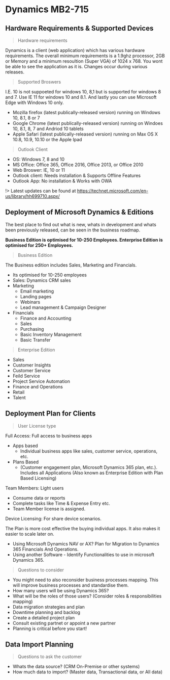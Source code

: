 # Dynamics MB2-715

## Hardware Requirements & Supported Devices

>Hardware requirements

 Dynamics is a client (web application) which has various hardware requirements. The overall minimum requirements is a 1.9ghz processor, 2GB or Memory and a minimum resoultion (Super VGA) of 1024 x 768. You wont be able to see the application as it is. Changes occur during various releases. 


>Supported Broswers 

I.E. 10 is not suppoeted for windows 10, 8,1 but is supported for windows 8 and 7. Use IE 11 for windows 10 and 8.1. And lastly you can use Microsoft Edge with Windows 10 only.
- Mozilla firefox (latest publically-released version) running on Windows 10, 8.1, 8 or 7 
- Google Chrome (latest publically-released version) running on Windoes 10, 8.1, 8, 7 and Andriod 10 tablets 
- Apple Safari (latest publically-released version) running on Max OS X 10.8, 10.9, 10.10 or the Apple Ipad

> Outlook Client 

- OS: Windows 7, 8 and 10
- MS Office: Office 365, Office 2016, Office 2013, or Office 2010
- Web Broswer: IE, 10 or 11
- Outlook client: Needs installation & Supports Offline Features 
- Outlook App: No installation & Works with OWA 

!> Latest updates can be found at https://technet.microsoft.com/en-us/library/hh699710.aspx/

## Deployment of Microsoft Dynamics & Editions

The best place to find out what is new, whats in development and whats been previously released, can be seen in the business roadmap. 

<b> Business Edition is optimised for 10-250 Employees. Enterprise Edition is optimised for 250+ Employees. </b>

> Business Edition

The Business edition includes Sales, Marketing and Financials. 
- Its optimised for 10-250 employees
- Sales: Dynamics CRM sales
- Marketing
    - Email marketing
    - Landing pages
    - Webinars
    - Lead management & Campaign Designer 
- Financials
    - Finance and Accounting
    - Sales
    - Purchasing 
    - Basic Inventory Management
    - Basic Transfer 

> Enterprise Edition 

- Sales
- Customer Insights
- Customer Service
- Feild Service
- Project Service Automation
- Finance and Operations
- Retail
- Talent 

## Deployment Plan for Clients 

> User License type

Full Access: Full access to business apps
- Apps based
    - Individual business apps like sales, customer service, operations, etc. 
- Plans Based
    - (Customer engagement plan, Microsoft Dynamics 365 plan, etc.). Includes all Applications (Also known as Enterprise Edition with Plan Based Licensing)

Team Members: Light users
- Consume data or reports
- Complete tasks like Time & Expense Entry etc.
- Team Member license is assigned. 

Device Licensing: For share device scenarios. 

The Plan is more cost effective the buying individual apps. It also makes it easier to scale later on. 

- Using Microsoft Dynamics NAV or AX? Plan for Migration to Dynamics 365 Financials And Operations. 
- Using another Software - Identify Functionalities to use in microsoft Dynamics 365. 

> Questions to consider

- You might need to also reconsider business processes mapping. This will improve business processes and standardise them. 
- How many users will be using Dynamics 365?
- What will be the roles of those users? (Consider roles & responsibilities mapping)
- Data migration strategies and plan 
- Downtime planning and backlog
- Create a detailed project plan
- Consult existing partnet or appoint a new partner
- Planning is critical before you start!

## Data Import Planning 

> Questions to ask the customer

- Whats the data source? (CRM On-Premise or other systems)
- How much data to import? (Master data, Transactional data, or All data)


